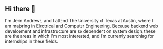 ## Hi there 👋

I'm Jerin Andrews, and I attend The University of Texas at Austin, where I am majoring in Electrical and Computer Engineering. Because backend web development and infrastructure are so dependent on system design, these are the areas in which I'm most interested, and I'm currently searching for internships in these fields.
<!--
**jerin-t-andrews/jerin-t-andrews** is a ✨ _special_ ✨ repository because its `README.md` (this file) appears on your GitHub profile.

Here are some ideas to get you started:

- 🔭 I’m currently working on ...
- 🌱 I’m currently learning ...
- 👯 I’m looking to collaborate on ...
- 🤔 I’m looking for help with ...
- 💬 Ask me about ...
- 📫 How to reach me: ...
- 😄 Pronouns: ...
- ⚡ Fun fact: ...
-->
